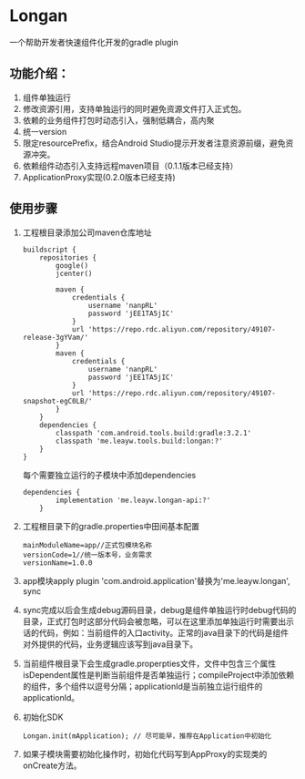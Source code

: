 # Longan
一个帮助开发者快速组件化开发的gradle plugin
## 功能介绍：
1. 组件单独运行
2. 修改资源引用，支持单独运行的同时避免资源文件打入正式包。
3. 依赖的业务组件打包时动态引入，强制低耦合，高内聚
4. 统一version
5. 限定resourcePrefix，结合Android Studio提示开发者注意资源前缀，避免资源冲突。
6. 依赖组件动态引入支持远程maven项目（0.1.1版本已经支持）
7. ApplicationProxy实现(0.2.0版本已经支持)

## 使用步骤
1. 工程根目录添加公司maven仓库地址
    ```
    buildscript {
        repositories {
            google()
            jcenter()

            maven {
                credentials {
                    username 'nanpRL'
                    password 'jEE1TA5jIC'
                }
                url 'https://repo.rdc.aliyun.com/repository/49107-release-3gYVam/'
            }
            maven {
                credentials {
                    username 'nanpRL'
                    password 'jEE1TA5jIC'
                }
                url 'https://repo.rdc.aliyun.com/repository/49107-snapshot-egC0LB/'
            }
        }
        dependencies {
            classpath 'com.android.tools.build:gradle:3.2.1'
            classpath 'me.leayw.tools.build:longan:?'
        }
    }
    ```

    每个需要独立运行的子模块中添加dependencies
    ```
    dependencies {
            implementation 'me.leayw.longan-api:?'
        }
    ```

1. 工程根目录下的gradle.properties中田间基本配置
    ```
    mainModuleName=app//正式包模块名称
    versionCode=1//统一版本号，业务需求
    versionName=1.0.0
    ```
2. app模块apply plugin 'com.android.application'替换为'me.leayw.longan', sync
3. sync完成以后会生成debug源码目录，debug是组件单独运行时debug代码的目录，正式打包时这部分代码会被忽略，可以在这里添加单独运行时需要出示话的代码，例如：当前组件的入口activity。正常的java目录下的代码是组件对外提供的代码，业务逻辑应该写到java目录下。
4. 当前组件根目录下会生成gradle.properpties文件，文件中包含三个属性 isDependent属性是判断当前组件是否单独运行；compileProject中添加依赖的组件，多个组件以逗号分隔；applicationId是当前独立运行组件的applicationId。
5. 初始化SDK
    ```
    Longan.init(mApplication); // 尽可能早，推荐在Application中初始化
    ```
6. 如果子模块需要初始化操作时，初始化代码写到AppProxy的实现类的onCreate方法。
